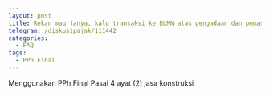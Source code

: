 ```yaml
---
layout: post
title: Rekan mau tanya, kalo transaksi ke BUMN atas pengadaan dan pemasangan beton (kontrak digabung). Apakah dipotong pph 22 (1,5%) atau dipotong pph final jaskon (3%). Berhubung karena perush kami juga jaskon yg memiliki kualifikasi usaha menengah besar. Mohon bantuannya
telegram: /diskusipajak/111442
categories:
  - FAQ
tags:
  - PPh Final
---
```

Menggunakan PPh Final Pasal 4 ayat (2) jasa konstruksi